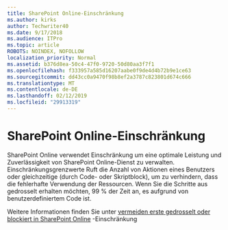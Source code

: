 ```yaml
---
title: SharePoint Online-Einschränkung
ms.author: kirks
author: Techwriter40
ms.date: 9/17/2018
ms.audience: ITPro
ms.topic: article
ROBOTS: NOINDEX, NOFOLLOW
localization_priority: Normal
ms.assetid: b376d8ea-50c4-47f0-9720-50d80aa3f7f1
ms.openlocfilehash: f333957a585d16207aabe0f9de4d4b72b9e1ce63
ms.sourcegitcommit: dd43cc0a9470f98b8ef2a3787c823801d674c666
ms.translationtype: MT
ms.contentlocale: de-DE
ms.lasthandoff: 02/12/2019
ms.locfileid: "29913319"
---
```

# <a name="sharepoint-online-throttling"></a>SharePoint Online-Einschränkung

SharePoint Online verwendet Einschränkung um eine optimale Leistung und Zuverlässigkeit von SharePoint Online-Dienst zu verwalten. Einschränkungsgrenzwerte Ruft die Anzahl von Aktionen eines Benutzers oder gleichzeitige (durch Code- oder Skriptblock), um zu verhindern, dass die fehlerhafte Verwendung der Ressourcen. Wenn Sie die Schritte aus gedrosselt erhalten möchten, 99 % der Zeit an, es aufgrund von benutzerdefiniertem Code ist.
  
Weitere Informationen finden Sie unter [vermeiden erste gedrosselt oder blockiert in SharePoint Online](https://go.microsoft.com/fwlink/?linkid=2022019) -Einschränkung
  


